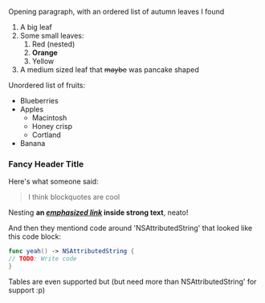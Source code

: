 
Opening paragraph, with an ordered list of autumn leaves I found

1. A big leaf
1. Some small leaves:
    1. Red (nested)
    2. **Orange**
    3. Yellow
1. A medium sized leaf that ~~maybe~~ was pancake shaped

Unordered list of fruits:

- Blueberries
- Apples
  - Macintosh
  - Honey crisp
  - Cortland
- Banana

### Fancy Header Title

Here's what someone said:

> I think blockquotes are cool

Nesting **an *[emphasized link](https://apolloapp.io)* inside strong text**, neato!

And then they mentiond code around 'NSAttributedString' that looked like this code block:

```swift
func yeah() -> NSAttributedString {
// TODO: Write code
}
```

Tables are even supported but (but need more than NSAttributedString' for support :p)
